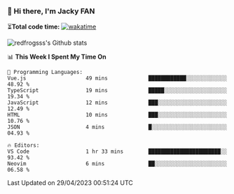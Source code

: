 ### 👋 Hi there, I'm Jacky FAN

⏳**Total code time:** [![wakatime](https://wakatime.com/badge/user/2cbd8003-b8b8-4565-92d7-ad9c23ff1846.svg)](https://wakatime.com/@2cbd8003-b8b8-4565-92d7-ad9c23ff1846)

<img src="https://github-readme-stats.vercel.app/api?username=redfrogsss&show_icons=true" alt="redfrogsss's Github stats"></img>

<!--START_SECTION:waka-->
📊 **This Week I Spent My Time On** 

```text
💬 Programming Languages: 
Vue.js                   49 mins             ████████████░░░░░░░░░░░░░   48.92 % 
TypeScript               19 mins             █████░░░░░░░░░░░░░░░░░░░░   19.34 % 
JavaScript               12 mins             ███░░░░░░░░░░░░░░░░░░░░░░   12.49 % 
HTML                     10 mins             ███░░░░░░░░░░░░░░░░░░░░░░   10.76 % 
JSON                     4 mins              █░░░░░░░░░░░░░░░░░░░░░░░░   04.93 % 

🔥 Editors: 
VS Code                  1 hr 33 mins        ███████████████████████░░   93.42 % 
Neovim                   6 mins              ██░░░░░░░░░░░░░░░░░░░░░░░   06.58 % 
```


 Last Updated on 29/04/2023 00:51:24 UTC
<!--END_SECTION:waka-->
